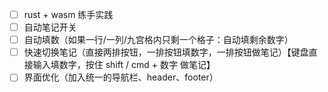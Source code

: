 - [ ] rust + wasm 练手实践
- [ ] 自动笔记开关
- [ ] 自动填数（如果一行/一列/九宫格内只剩一个格子：自动填剩余数字）
- [ ] 快速切换笔记（直接两排按钮，一排按钮填数字，一排按钮做笔记）【键盘直接输入填数字，按住 shift / cmd + 数字 做笔记】
- [ ] 界面优化（加入统一的导航栏、header、footer）
